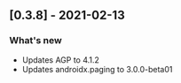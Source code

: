 ## [0.3.8] - 2021-02-13
### What's new
- Updates AGP to 4.1.2
- Updates androidx.paging to 3.0.0-beta01